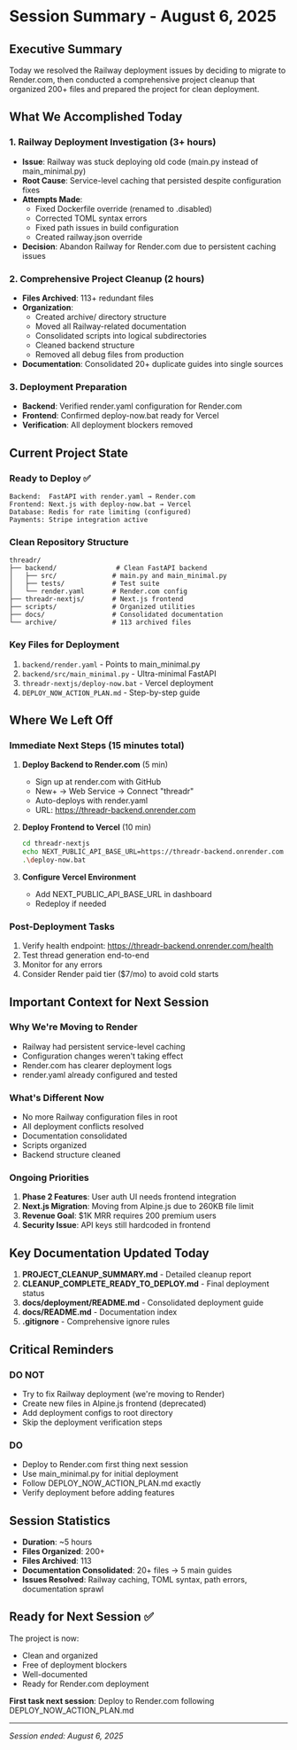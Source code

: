# Session Summary - August 6, 2025

## Executive Summary
Today we resolved the Railway deployment issues by deciding to migrate to Render.com, then conducted a comprehensive project cleanup that organized 200+ files and prepared the project for clean deployment.

## What We Accomplished Today

### 1. Railway Deployment Investigation (3+ hours)
- **Issue**: Railway was stuck deploying old code (main.py instead of main_minimal.py)
- **Root Cause**: Service-level caching that persisted despite configuration fixes
- **Attempts Made**:
  - Fixed Dockerfile override (renamed to .disabled)
  - Corrected TOML syntax errors
  - Fixed path issues in build configuration
  - Created railway.json override
- **Decision**: Abandon Railway for Render.com due to persistent caching issues

### 2. Comprehensive Project Cleanup (2 hours)
- **Files Archived**: 113+ redundant files
- **Organization**:
  - Created archive/ directory structure
  - Moved all Railway-related documentation
  - Consolidated scripts into logical subdirectories
  - Cleaned backend structure
  - Removed all debug files from production
- **Documentation**: Consolidated 20+ duplicate guides into single sources

### 3. Deployment Preparation
- **Backend**: Verified render.yaml configuration for Render.com
- **Frontend**: Confirmed deploy-now.bat ready for Vercel
- **Verification**: All deployment blockers removed

## Current Project State

### Ready to Deploy ✅
```
Backend:  FastAPI with render.yaml → Render.com
Frontend: Next.js with deploy-now.bat → Vercel
Database: Redis for rate limiting (configured)
Payments: Stripe integration active
```

### Clean Repository Structure
```
threadr/
├── backend/               # Clean FastAPI backend
│   ├── src/              # main.py and main_minimal.py
│   ├── tests/            # Test suite
│   └── render.yaml       # Render.com config
├── threadr-nextjs/       # Next.js frontend
├── scripts/              # Organized utilities
├── docs/                 # Consolidated documentation
└── archive/              # 113 archived files
```

### Key Files for Deployment
1. `backend/render.yaml` - Points to main_minimal.py
2. `backend/src/main_minimal.py` - Ultra-minimal FastAPI
3. `threadr-nextjs/deploy-now.bat` - Vercel deployment
4. `DEPLOY_NOW_ACTION_PLAN.md` - Step-by-step guide

## Where We Left Off

### Immediate Next Steps (15 minutes total)
1. **Deploy Backend to Render.com** (5 min)
   - Sign up at render.com with GitHub
   - New+ → Web Service → Connect "threadr"
   - Auto-deploys with render.yaml
   - URL: https://threadr-backend.onrender.com

2. **Deploy Frontend to Vercel** (10 min)
   ```bash
   cd threadr-nextjs
   echo NEXT_PUBLIC_API_BASE_URL=https://threadr-backend.onrender.com > .env.production.local
   .\deploy-now.bat
   ```

3. **Configure Vercel Environment**
   - Add NEXT_PUBLIC_API_BASE_URL in dashboard
   - Redeploy if needed

### Post-Deployment Tasks
1. Verify health endpoint: https://threadr-backend.onrender.com/health
2. Test thread generation end-to-end
3. Monitor for any errors
4. Consider Render paid tier ($7/mo) to avoid cold starts

## Important Context for Next Session

### Why We're Moving to Render
- Railway had persistent service-level caching
- Configuration changes weren't taking effect
- Render.com has clearer deployment logs
- render.yaml already configured and tested

### What's Different Now
- No more Railway configuration files in root
- All deployment conflicts resolved
- Documentation consolidated
- Scripts organized
- Backend structure cleaned

### Ongoing Priorities
1. **Phase 2 Features**: User auth UI needs frontend integration
2. **Next.js Migration**: Moving from Alpine.js due to 260KB file limit
3. **Revenue Goal**: $1K MRR requires 200 premium users
4. **Security Issue**: API keys still hardcoded in frontend

## Key Documentation Updated Today

1. **PROJECT_CLEANUP_SUMMARY.md** - Detailed cleanup report
2. **CLEANUP_COMPLETE_READY_TO_DEPLOY.md** - Final deployment status
3. **docs/deployment/README.md** - Consolidated deployment guide
4. **docs/README.md** - Documentation index
5. **.gitignore** - Comprehensive ignore rules

## Critical Reminders

### DO NOT
- Try to fix Railway deployment (we're moving to Render)
- Create new files in Alpine.js frontend (deprecated)
- Add deployment configs to root directory
- Skip the deployment verification steps

### DO
- Deploy to Render.com first thing next session
- Use main_minimal.py for initial deployment
- Follow DEPLOY_NOW_ACTION_PLAN.md exactly
- Verify deployment before adding features

## Session Statistics
- **Duration**: ~5 hours
- **Files Organized**: 200+
- **Files Archived**: 113
- **Documentation Consolidated**: 20+ files → 5 main guides
- **Issues Resolved**: Railway caching, TOML syntax, path errors, documentation sprawl

## Ready for Next Session ✅
The project is now:
- Clean and organized
- Free of deployment blockers
- Well-documented
- Ready for Render.com deployment

**First task next session**: Deploy to Render.com following DEPLOY_NOW_ACTION_PLAN.md

---
*Session ended: August 6, 2025*